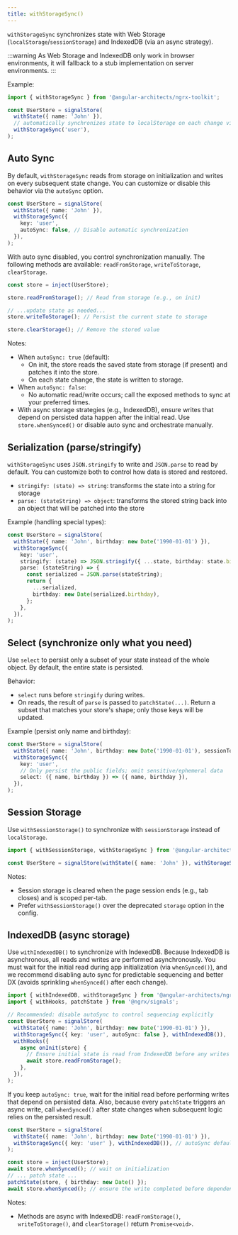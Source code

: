 ```yaml
---
title: withStorageSync()
---
```


`withStorageSync` synchronizes state with Web Storage (`localStorage`/`sessionStorage`) and IndexedDB (via an async strategy).

:::warning
As Web Storage and IndexedDB only work in browser environments, it will fallback to a stub implementation on server environments.
:::

Example:

```typescript
import { withStorageSync } from '@angular-architects/ngrx-toolkit';

const UserStore = signalStore(
  withState({ name: 'John' }),
  // automatically synchronizes state to localStorage on each change via the key 'user'
  withStorageSync('user'),
);
```

## Auto Sync

By default, `withStorageSync` reads from storage on initialization and writes on every subsequent state change. You can customize or disable this behavior via the `autoSync` option.

```typescript
const UserStore = signalStore(
  withState({ name: 'John' }),
  withStorageSync({
    key: 'user',
    autoSync: false, // Disable automatic synchronization
  }),
);
```

With auto sync disabled, you control synchronization manually. The following methods are available: `readFromStorage`, `writeToStorage`, `clearStorage`.

```typescript
const store = inject(UserStore);

store.readFromStorage(); // Read from storage (e.g., on init)

// ...update state as needed...
store.writeToStorage(); // Persist the current state to storage

store.clearStorage(); // Remove the stored value
```

Notes:

- When `autoSync: true` (default):
  - On init, the store reads the saved state from storage (if present) and patches it into the store.
  - On each state change, the state is written to storage.
- When `autoSync: false`:
  - No automatic read/write occurs; call the exposed methods to sync at your preferred times.
- With async storage strategies (e.g., IndexedDB), ensure writes that depend on persisted data happen after the initial read. Use `store.whenSynced()` or disable auto sync and orchestrate manually.

## Serialization (parse/stringify)

`withStorageSync` uses `JSON.stringify` to write and `JSON.parse` to read by default. You can customize both to control how data is stored and restored.

- `stringify: (state) => string`: transforms the state into a string for storage
- `parse: (stateString) => object`: transforms the stored string back into an object that will be patched into the store

Example (handling special types):

```typescript
const UserStore = signalStore(
  withState({ name: 'John', birthday: new Date('1990-01-01') }),
  withStorageSync({
    key: 'user',
    stringify: (state) => JSON.stringify({ ...state, birthday: state.birthday.toISOString() }),
    parse: (stateString) => {
      const serialized = JSON.parse(stateString);
      return {
        ...serialized,
        birthday: new Date(serialized.birthday),
      };
    },
  }),
);
```

## Select (synchronize only what you need)

Use `select` to persist only a subset of your state instead of the whole object. By default, the entire state is persisted.

Behavior:

- `select` runs before `stringify` during writes.
- On reads, the result of `parse` is passed to `patchState(...)`. Return a subset that matches your store's shape; only those keys will be updated.

Example (persist only name and birthday):

```typescript
const UserStore = signalStore(
  withState({ name: 'John', birthday: new Date('1990-01-01'), sessionToken: 'secret' }),
  withStorageSync({
    key: 'user',
    // Only persist the public fields; omit sensitive/ephemeral data
    select: ({ name, birthday }) => ({ name, birthday }),
  }),
);
```

## Session Storage

Use `withSessionStorage()` to synchronize with `sessionStorage` instead of `localStorage`.

```typescript
import { withSessionStorage, withStorageSync } from '@angular-architects/ngrx-toolkit';

const UserStore = signalStore(withState({ name: 'John' }), withStorageSync('user', withSessionStorage()));
```

Notes:

- Session storage is cleared when the page session ends (e.g., tab closes) and is scoped per-tab.
- Prefer `withSessionStorage()` over the deprecated `storage` option in the config.

## IndexedDB (async storage)

Use `withIndexedDB()` to synchronize with IndexedDB. Because IndexedDB is asynchronous, all reads and writes are performed asynchronously. You must wait for the initial read during app initialization (via `whenSynced()`), and we recommend disabling auto sync for predictable sequencing and better DX (avoids sprinkling `whenSynced()` after each change).

```typescript
import { withIndexedDB, withStorageSync } from '@angular-architects/ngrx-toolkit';
import { withHooks, patchState } from '@ngrx/signals';

// Recommended: disable autoSync to control sequencing explicitly
const UserStore = signalStore(
  withState({ name: 'John', birthday: new Date('1990-01-01') }),
  withStorageSync({ key: 'user', autoSync: false }, withIndexedDB()),
  withHooks({
    async onInit(store) {
      // Ensure initial state is read from IndexedDB before any writes
      await store.readFromStorage();
    },
  }),
);
```

If you keep `autoSync: true`, wait for the initial read before performing writes that depend on persisted data. Also, because every `patchState` triggers an async write, call `whenSynced()` after state changes when subsequent logic relies on the persisted result.

```typescript
const UserStore = signalStore(
  withState({ name: 'John', birthday: new Date('1990-01-01') }),
  withStorageSync({ key: 'user' }, withIndexedDB()), // autoSync defaults to true
);

const store = inject(UserStore);
await store.whenSynced(); // wait on initialization
// ... patch state ...
patchState(store, { birthday: new Date() });
await store.whenSynced(); // ensure the write completed before dependent logic
```

Notes:

- Methods are async with IndexedDB: `readFromStorage()`, `writeToStorage()`, and `clearStorage()` return `Promise<void>`.
